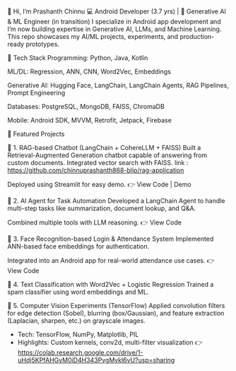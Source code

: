 👋 Hi, I’m Prashanth Chinnu
💻 Android Developer (3.7 yrs) | 🤖 Generative AI & ML Engineer (in transition)
I specialize in Android app development and I’m now building expertise in Generative AI, LLMs, and Machine Learning.
This repo showcases my AI/ML projects, experiments, and production-ready prototypes.

🚀 Tech Stack
Programming: Python, Java, Kotlin

ML/DL: Regression, ANN, CNN, Word2Vec, Embeddings

Generative AI: Hugging Face, LangChain, LangChain Agents, RAG Pipelines, Prompt Engineering

Databases: PostgreSQL, MongoDB, FAISS, ChromaDB

Mobile: Android SDK, MVVM, Retrofit, Jetpack, Firebase

📂 Featured Projects

🔹 1. RAG-based Chatbot (LangChain + CohereLLM + FAISS)
Built a Retrieval-Augmented Generation chatbot capable of answering from custom documents.
Integrated vector search with FAISS.
link : https://github.com/chinnuprashanth868-blip/rag-application

Deployed using Streamlit for easy demo.
👉 View Code | Demo

🔹 2. AI Agent for Task Automation
Developed a LangChain Agent to handle multi-step tasks like summarization, document lookup, and Q&A.

Combined multiple tools with LLM reasoning.
👉 View Code

🔹 3. Face Recognition-based Login & Attendance System
Implemented ANN-based face embeddings for authentication.

Integrated into an Android app for real-world attendance use cases.
👉 View Code

🔹 4. Text Classification with Word2Vec + Logistic Regression
Trained a spam classifier using word embeddings and ML.

🔹 5. Computer Vision Experiments (TensorFlow)
Applied convolution filters for edge detection (Sobel), blurring (box/Gaussian), and feature extraction (Laplacian, sharpen, etc.) on grayscale images.
- Tech: TensorFlow, NumPy, Matplotlib, PIL
- Highlights: Custom kernels, conv2d, multi-filter visualization
👉 https://colab.research.google.com/drive/1-uHdj5KPfAHGvM0iD4H343PvgMykl6vU?usp=sharing

